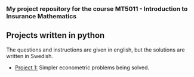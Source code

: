 ### My project repository for the course MT5011 - Introduction to Insurance Mathematics

## Projects written in python
The questions and instructions are given in english, but the solutions are written in Swedish.

- [Project 1:](project_1/project_1.md) Simpler econometric problems being solved.